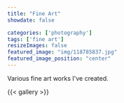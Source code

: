 ```yaml
---
title: "Fine Art"
showdate: false

categories: ['photography']
tags: ['fine art']
resizeImages: false
featured_image: "img/118785837.jpg"
featured_image_position: "center"
---
```


Various fine art works I've created.

{{< gallery >}}
